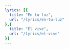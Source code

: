 ```yaml
---
lyrics: [{
  title: "En tu luz", 
  url: "/lyrics/en-tu-luz"
},{
  title: "El vive", 
  url: "/lyrics/el-vive"
}]
---
```

